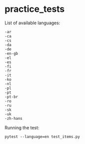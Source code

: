 # practice_tests

List of available languages:
```
-ar  
-ca  
-cs  
-da  
-de  
-en-gb  
-el  
-es  
-fi  
-fr  
-it  
-ko  
-nl  
-pl  
-pt  
-pt-br  
-ro  
-ru  
-sk  
-uk  
-zh-hans  
```

Running the test:
``` 
pytest --language=en test_items.py
``` 
